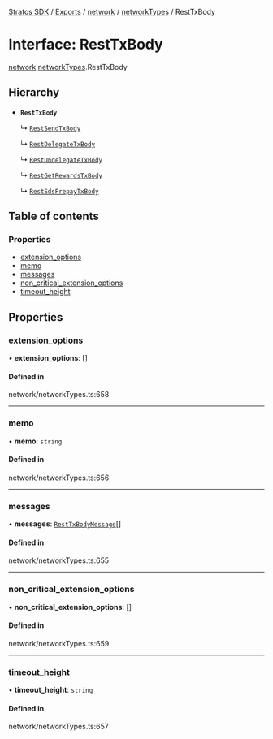 [Stratos SDK](../README.md) / [Exports](../modules.md) / [network](../modules/network.md) / [networkTypes](../modules/network.networkTypes.md) / RestTxBody

# Interface: RestTxBody

[network](../modules/network.md).[networkTypes](../modules/network.networkTypes.md).RestTxBody

## Hierarchy

- **`RestTxBody`**

  ↳ [`RestSendTxBody`](network.networkTypes.RestSendTxBody.md)

  ↳ [`RestDelegateTxBody`](network.networkTypes.RestDelegateTxBody.md)

  ↳ [`RestUndelegateTxBody`](network.networkTypes.RestUndelegateTxBody.md)

  ↳ [`RestGetRewardsTxBody`](network.networkTypes.RestGetRewardsTxBody.md)

  ↳ [`RestSdsPrepayTxBody`](network.networkTypes.RestSdsPrepayTxBody.md)

## Table of contents

### Properties

- [extension\_options](network.networkTypes.RestTxBody.md#extension_options)
- [memo](network.networkTypes.RestTxBody.md#memo)
- [messages](network.networkTypes.RestTxBody.md#messages)
- [non\_critical\_extension\_options](network.networkTypes.RestTxBody.md#non_critical_extension_options)
- [timeout\_height](network.networkTypes.RestTxBody.md#timeout_height)

## Properties

### extension\_options

• **extension\_options**: []

#### Defined in

network/networkTypes.ts:658

___

### memo

• **memo**: `string`

#### Defined in

network/networkTypes.ts:656

___

### messages

• **messages**: [`RestTxBodyMessage`](network.networkTypes.RestTxBodyMessage.md)[]

#### Defined in

network/networkTypes.ts:655

___

### non\_critical\_extension\_options

• **non\_critical\_extension\_options**: []

#### Defined in

network/networkTypes.ts:659

___

### timeout\_height

• **timeout\_height**: `string`

#### Defined in

network/networkTypes.ts:657
